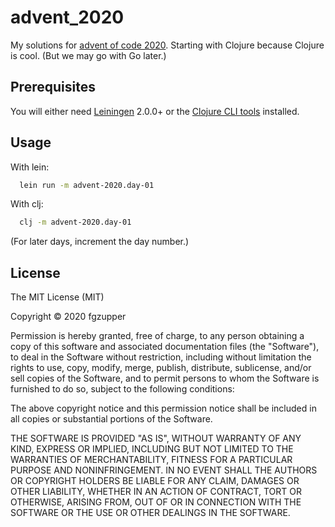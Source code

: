 # advent_2020

My solutions for [advent of code 2020](https://adventofcode.com/).
Starting with Clojure because Clojure is cool.
(But we may go with Go later.)

## Prerequisites

You will either need [Leiningen](https://leiningen.org/) 2.0.0+ or the
[Clojure CLI tools](https://clojure.org/guides/deps_and_cli) installed.

## Usage

With lein:
```sh
  lein run -m advent-2020.day-01
```
With clj:
```sh
  clj -m advent-2020.day-01
```
(For later days, increment the day number.)

## License

The MIT License (MIT)

Copyright © 2020 fgzupper

Permission is hereby granted, free of charge, to any person obtaining a copy of this software and associated documentation files (the "Software"), to deal in the Software without restriction, including without limitation the rights to use, copy, modify, merge, publish, distribute, sublicense, and/or sell copies of the Software, and to permit persons to whom the Software is furnished to do so, subject to the following conditions:

The above copyright notice and this permission notice shall be included in all copies or substantial portions of the Software.

THE SOFTWARE IS PROVIDED "AS IS", WITHOUT WARRANTY OF ANY KIND, EXPRESS OR IMPLIED, INCLUDING BUT NOT LIMITED TO THE WARRANTIES OF MERCHANTABILITY, FITNESS FOR A PARTICULAR PURPOSE AND NONINFRINGEMENT. IN NO EVENT SHALL THE AUTHORS OR COPYRIGHT HOLDERS BE LIABLE FOR ANY CLAIM, DAMAGES OR OTHER LIABILITY, WHETHER IN AN ACTION OF CONTRACT, TORT OR OTHERWISE, ARISING FROM, OUT OF OR IN CONNECTION WITH THE SOFTWARE OR THE USE OR OTHER DEALINGS IN THE SOFTWARE.
